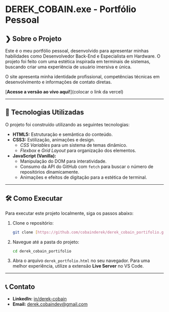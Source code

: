 # DEREK_COBAIN.exe - Portfólio Pessoal


## ❯ Sobre o Projeto

Este é o meu portfólio pessoal, desenvolvido para apresentar minhas habilidades como Desenvolvedor Back-End e Especialista em Hardware. O projeto foi feito com uma estética inspirada em terminais de sistemas, buscando criar uma experiência de usuário imersiva e única.

O site apresenta minha identidade profissional, competências técnicas em desenvolvimento e informações de contato diretas.

[**Acesse a versão ao vivo aqui!**](colocar o link da vercel)

---

## 🚀 Tecnologias Utilizadas

O projeto foi construído utilizando as seguintes tecnologias:

-   **HTML5:** Estruturação e semântica do conteúdo.
-   **CSS3:** Estilização, animações e design.
    -   *CSS Variables* para um sistema de temas dinâmico.
    -   *Flexbox* e *Grid Layout* para organização dos elementos.
-   **JavaScript (Vanilla):**
    -   Manipulação do DOM para interatividade.
    -   Consumo da API do GitHub com `fetch` para buscar o número de repositórios dinamicamente.
    -   Animações e efeitos de digitação para a estética de terminal.

---

## 🛠️ Como Executar

Para executar este projeto localmente, siga os passos abaixo:

1.  Clone o repositório:
    ```bash
    git clone [https://github.com/cobainderek/derek_cobain_portifolio.git](https://github.com/cobainderek/derek_cobain_portifolio.git)
    ```
2.  Navegue até a pasta do projeto:
    ```bash
    cd derek_cobain_portifolio
    ```
3.  Abra o arquivo `derek_portfolio.html` no seu navegador. Para uma melhor experiência, utilize a extensão **Live Server** no VS Code.

---

## 📞 Contato

-   **LinkedIn:** [in/derek-cobain](https://www.linkedin.com/in/derek-cobain)
-   **Email:** derek.cobaindev@gmail.com